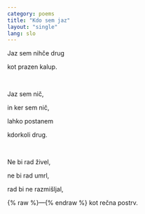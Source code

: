 ```yaml
---
category: poems
title: "Kdo sem jaz"
layout: "single"
lang: slo
---
```


Jaz sem nihče drug

kot prazen kalup.


&nbsp;


Jaz sem nič,

in ker sem nič,

lahko postanem

kdorkoli drug.


&nbsp;


Ne bi rad živel,

ne bi rad umrl,

rad bi ne razmišljal,

{% raw %}—{% endraw %} kot rečna postrv.
